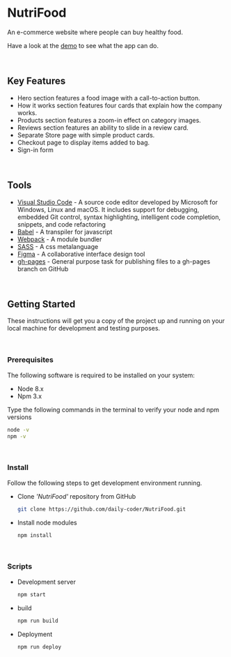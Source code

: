 # NutriFood

An e-commerce website where people can buy healthy food.

Have a look at the [demo](https://daily-coder.github.io/NutriFood/) to see what the app can do.

<br/>

## Key Features

* Hero section features a food image with a call-to-action button.
* How it works section features four cards that explain how the company works.
* Products section features a zoom-in effect on category images.
* Reviews section features an ability to slide in a review card.
* Separate Store page with simple product cards.
* Checkout page to display items added to bag.
* Sign-in form

<br />

## Tools

* [Visual Studio Code](https://code.visualstudio.com/) - A source code editor developed by Microsoft for Windows, Linux and macOS. It includes support for debugging, embedded Git control, syntax highlighting, intelligent code completion, snippets, and code refactoring
* [Babel](https://babeljs.io/) - A transpiler for javascript
* [Webpack](https://webpack.js.org/) - A module bundler
* [SASS](http://sass-lang.com/) - A css metalanguage
* [Figma](https://www.figma.com/) - A collaborative interface design tool
* [gh-pages](https://github.com/tschaub/gh-pages) - General purpose task for publishing files to a gh-pages branch on GitHub

<br />

## Getting Started

These instructions will get you a copy of the project up and running on your local machine for development and testing purposes.

<br />

### Prerequisites

The following software is required to be installed on your system:

* Node 8.x
* Npm 3.x

Type the following commands in the terminal to verify your node and npm versions

```bash
node -v
npm -v
```

<br />

### Install

Follow the following steps to get development environment running.

* Clone _'NutriFood'_ repository from GitHub

  ```bash
  git clone https://github.com/daily-coder/NutriFood.git
  ```

* Install node modules

   ```bash
   npm install
   ```

<br />

### Scripts

* Development server

  ```bash
  npm start
  ```

* build

  ```bash
  npm run build
  ```
* Deployment

  ```bash
  npm run deploy
  ```